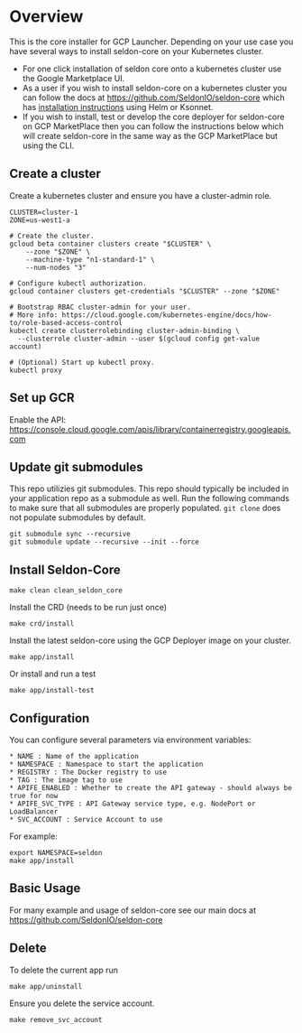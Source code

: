 # Overview

This is the core installer for GCP Launcher. Depending on your use case you have several ways to install seldon-core on your Kubernetes cluster.

  * For one click installation of seldon core onto a kubernetes cluster use the Google Marketplace UI.
  * As a user if you wish to install seldon-core on a kubernetes cluster you can follow the docs at https://github.com/SeldonIO/seldon-core which has [installation instructions](https://github.com/SeldonIO/seldon-core/blob/master/docs/install.md) using Helm or Ksonnet.
  * If you wish to install, test or develop the core deployer for seldon-core on GCP MarketPlace then you can follow the instructions below which will create seldon-core in the same way as the GCP MarketPlace but using the CLI.

## Create a cluster

Create a kubernetes cluster and ensure you have a cluster-admin role.

```
CLUSTER=cluster-1
ZONE=us-west1-a

# Create the cluster.
gcloud beta container clusters create "$CLUSTER" \
    --zone "$ZONE" \
    --machine-type "n1-standard-1" \
    --num-nodes "3"

# Configure kubectl authorization.
gcloud container clusters get-credentials "$CLUSTER" --zone "$ZONE"

# Bootstrap RBAC cluster-admin for your user.
# More info: https://cloud.google.com/kubernetes-engine/docs/how-to/role-based-access-control
kubectl create clusterrolebinding cluster-admin-binding \
  --clusterrole cluster-admin --user $(gcloud config get-value account)

# (Optional) Start up kubectl proxy.
kubectl proxy
```

## Set up GCR

Enable the API:
https://console.cloud.google.com/apis/library/containerregistry.googleapis.com

## Update git submodules

This repo utilizies git submodules. This repo should typically be included in your
application repo as a submodule as well. Run the following commands to make sure that
all submodules are properly populated. `git clone` does not populate submodules by
default.

```shell
git submodule sync --recursive
git submodule update --recursive --init --force
```

## Install Seldon-Core

```
make clean clean_seldon_core
```

Install the CRD (needs to be run just once)

```
make crd/install
```

Install the latest seldon-core using the GCP Deployer image on your cluster.

```
make app/install
```

Or install and run a test

```
make app/install-test
```

## Configuration

You can configure several parameters via environment variables:

    * NAME : Name of the application
    * NAMESPACE : Namespace to start the application
    * REGISTRY : The Docker registry to use
    * TAG : The image tag to use
    * APIFE_ENABLED : Whether to create the API gateway - should always be true for now
    * APIFE_SVC_TYPE : API Gateway service type, e.g. NodePort or LoadBalancer
    * SVC_ACCOUNT : Service Account to use

For example:

```
export NAMESPACE=seldon
make app/install
```

## Basic Usage

For many example and usage of seldon-core see our main docs at https://github.com/SeldonIO/seldon-core

## Delete

To delete the current app run

```
make app/uninstall
```

Ensure you delete the service account.

```
make remove_svc_account
```



